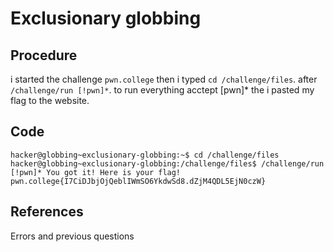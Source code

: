 # Exclusionary globbing

## Procedure
i started the challenge `pwn.college`
then i typed `cd /challenge/files`.
after `/challenge/run [!pwn]*`. to run everything acctept [pwn]*
the i pasted my flag to the website.

## Code
`hacker@globbing~exclusionary-globbing:~$ cd /challenge/files
hacker@globbing~exclusionary-globbing:/challenge/files$ /challenge/run [!pwn]*
You got it! Here is your flag!
pwn.college{I7CiDJbjOjQeblIWmSO6YkdwSd8.dZjM4QDL5EjN0czW}`

## References
Errors and previous questions
